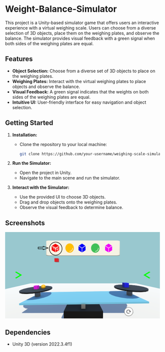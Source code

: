 # Weight-Balance-Simulator
This project is a Unity-based simulator game that offers users an interactive experience with a virtual weighing scale. Users can choose from a diverse selection of 3D objects, place them on the weighing plates, and observe the balance. The simulator provides visual feedback with a green signal when both sides of the weighing plates are equal.


## Features

- **Object Selection:** Choose from a diverse set of 3D objects to place on the weighing plates.
- **Weighing Plates:** Interact with the virtual weighing plates to place objects and observe the balance.
- **Visual Feedback:** A green signal indicates that the weights on both sides of the weighing plates are equal.
- **Intuitive UI:** User-friendly interface for easy navigation and object selection.

## Getting Started

1. **Installation:**
   - Clone the repository to your local machine:
     ```bash
     git clone https://github.com/your-username/weighing-scale-simulator.git
     ```

2. **Run the Simulator:**
   - Open the project in Unity.
   - Navigate to the main scene and run the simulator.

3. **Interact with the Simulator:**
   - Use the provided UI to choose 3D objects.
   - Drag and drop objects onto the weighing plates.
   - Observe the visual feedback to determine balance.

## Screenshots
![Weight Simulator Background](Demos/weight%20simulator%20bg2.png)

## Dependencies

- Unity 3D (version 2022.3.4f1)
